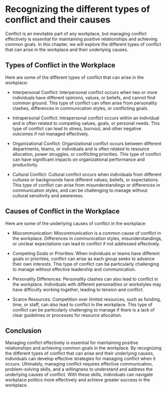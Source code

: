 Recognizing the different types of conflict and their causes
============================================================================================================

Conflict is an inevitable part of any workplace, but managing conflict effectively is essential for maintaining positive relationships and achieving common goals. In this chapter, we will explore the different types of conflict that can arise in the workplace and their underlying causes.

Types of Conflict in the Workplace
----------------------------------

Here are some of the different types of conflict that can arise in the workplace:

* Interpersonal Conflict: Interpersonal conflict occurs when two or more individuals have different opinions, values, or beliefs, and cannot find common ground. This type of conflict can often arise from personality clashes, differences in communication styles, or conflicting goals.

* Intrapersonal Conflict: Intrapersonal conflict occurs within an individual and is often related to competing values, goals, or personal needs. This type of conflict can lead to stress, burnout, and other negative outcomes if not managed effectively.

* Organizational Conflict: Organizational conflict occurs between different departments, teams, or individuals and is often related to resource allocation, power struggles, or conflicting priorities. This type of conflict can have significant impacts on organizational performance and productivity.

* Cultural Conflict: Cultural conflict occurs when individuals from different cultures or backgrounds have different values, beliefs, or expectations. This type of conflict can arise from misunderstandings or differences in communication styles, and can be challenging to manage without cultural sensitivity and awareness.

Causes of Conflict in the Workplace
-----------------------------------

Here are some of the underlying causes of conflict in the workplace:

* Miscommunication: Miscommunication is a common cause of conflict in the workplace. Differences in communication styles, misunderstandings, or unclear expectations can lead to conflict if not addressed effectively.

* Competing Goals or Priorities: When individuals or teams have different goals or priorities, conflict can arise as each group seeks to advance their own interests. This type of conflict can be particularly challenging to manage without effective leadership and communication.

* Personality Differences: Personality clashes can also lead to conflict in the workplace. Individuals with different personalities or workstyles may have difficulty working together, leading to tension and conflict.

* Scarce Resources: Competition over limited resources, such as funding, time, or staff, can also lead to conflict in the workplace. This type of conflict can be particularly challenging to manage if there is a lack of clear guidelines or processes for resource allocation.

Conclusion
----------

Managing conflict effectively is essential for maintaining positive relationships and achieving common goals in the workplace. By recognizing the different types of conflict that can arise and their underlying causes, individuals can develop effective strategies for managing conflict when it occurs. Ultimately, managing conflict requires effective communication, problem-solving skills, and a willingness to understand and address the underlying causes of conflict. With these skills, individuals can navigate workplace politics more effectively and achieve greater success in the workplace.
